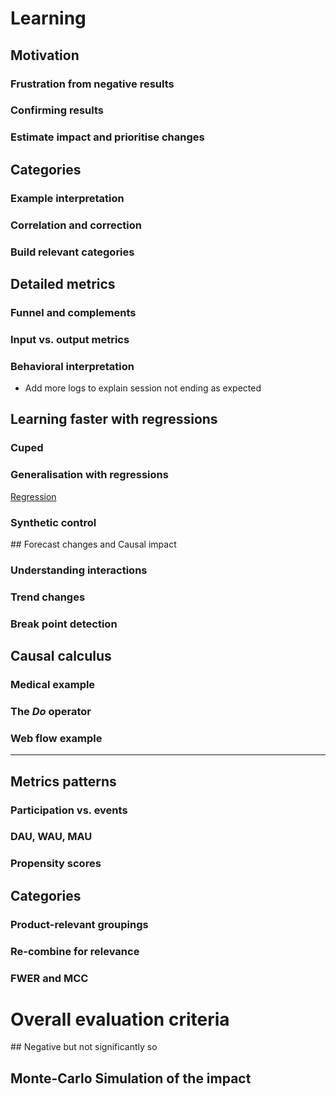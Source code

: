
# Learning

## Motivation

### Frustration from negative results

### Confirming results

### Estimate impact and prioritise changes


## Categories

### Example interpretation

### Correlation and correction

### Build relevant categories


## Detailed metrics

### Funnel and complements

### Input vs. output metrics

### Behavioral interpretation

* Add more logs to explain session not ending as expected

## Learning faster with regressions

### Cuped

### Generalisation with regressions

[Regression](https://towardsdatascience.com/dont-use-a-t-test-for-a-b-testing-e4d2ef7ab9b6)

### Synthetic control 


## Forecast changes and Causal impact 

### Understanding interactions

### Trend changes

### Break point detection

## Causal calculus

### Medical example

### The *Do* operator

### Web flow example


---

## Metrics patterns

### Participation vs. events

### DAU, WAU, MAU

### Propensity scores


## Categories

### Product-relevant groupings

### Re-combine for relevance

### FWER and MCC


# Overall evaluation criteria
## Negative but not significantly so
## Monte-Carlo Simulation of the impact